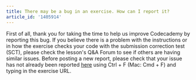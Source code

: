 ```yaml
---
title: There may be a bug in an exercise. How can I report it?
article_id: '1405914'
---
```


First of all, thank you for taking the time to help us improve Codecademy by reporting this bug. If you believe there is a problem with the instructions or in how the exercise checks your code with the submission correction test (SCT), please check the lesson's Q&A Forum to see if others are having similar issues. Before posting a new report, please check that your issue has not already been reported [here](https://docs.google.com/spreadsheet/ccc?key=0AmiUmzXzpa1ddGdwRjdHRDlBRkt1eVpBc281a3J3R2c&usp=sharing) using Ctrl + F (Mac: Cmd + F) and typing in the exercise URL.